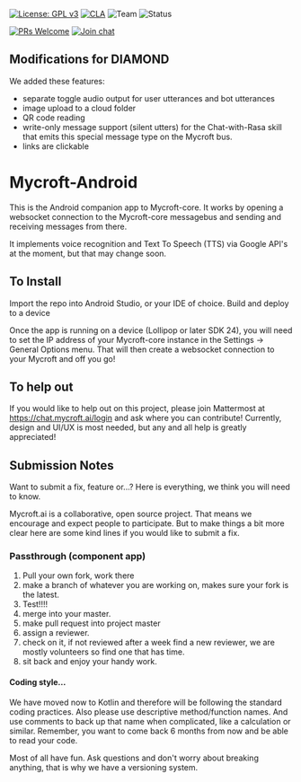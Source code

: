 [![License: GPL v3](https://img.shields.io/badge/License-GPLv3-blue.svg)](https://www.gnu.org/licenses/gpl-3.0) [![CLA](https://img.shields.io/badge/CLA%3F-No-lightgrey.svg)](https://mycroft.ai/cla) ![Team](https://img.shields.io/badge/Team-Community-violet.svg) ![Status](https://img.shields.io/badge/-Experimental-orange.svg)

[![PRs Welcome](https://img.shields.io/badge/PRs-welcome-brightgreen.svg)](http://makeapullrequest.com)
[![Join chat](https://img.shields.io/badge/Mattermost-join_chat-brightgreen.svg)](https://chat.mycroft.ai/community/channels/android)


## Modifications for DIAMOND

We added these features:
- separate toggle audio output for user utterances and bot utterances
- image upload to a cloud folder
- QR code reading
- write-only message support (silent utters) for the Chat-with-Rasa skill that emits this special message type on the Mycroft bus.
- links are clickable



# Mycroft-Android

This is the Android companion app to Mycroft-core. It works by opening a websocket connection to the Mycroft-core messagebus
and sending and receiving messages from there.

It implements voice recognition and Text To Speech (TTS) via Google API's at the moment, but that may change soon.

## To Install

Import the repo into Android Studio, or your IDE of choice.
Build and deploy to a device

Once the app is running on a device (Lollipop or later SDK 24), you will need to set the IP address of your Mycroft-core instance
in the Settings -> General Options menu. That will then create a websocket connection to your Mycroft and off you go!

## To help out
If you would like to help out on this project, please join Mattermost at https://chat.mycroft.ai/login and
ask where you can contribute! Currently, design and UI/UX is most needed, but any and all help is greatly appreciated!

## Submission Notes
Want to submit a fix, feature or...? Here is everything, we think you will need to know.

Mycroft.ai is a collaborative, open source project. That means we encourage and expect people to participate. But to make things a bit more clear here are some kind lines if you would like to submit a fix.

### Passthrough (component app)
1. Pull your own fork, work there
2. make a branch of whatever you are working on, makes sure your fork is the latest.
3. Test!!!!
4. merge into your master.
5. make pull request into project master
6. assign a reviewer.
7. check on it, if not reviewed after a week find a new reviewer, we are mostly volunteers so find one that has time.
8. sit back and enjoy your handy work.

#### Coding style... 
We have moved now to Kotlin and therefore will be following the standard coding practices. Also please use descriptive method/function names. And use comments to back up that name when complicated, like a calculation or similar.  Remember, you want to come back 6 months from now and be able to read your code.

Most of all have fun. Ask questions and don't worry about breaking anything, that is why we have a versioning system. 
